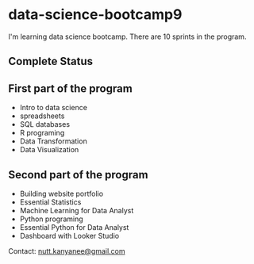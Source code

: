 # data-science-bootcamp9

I'm learning data science bootcamp. There are 10 sprints in the program.

## Complete Status

## First part of the program

- Intro to data science
- spreadsheets
- SQL databases
- R programing
- Data Transformation
- Data Visualization

## Second part of the program

- Building  website portfolio
- Essential Statistics
- Machine Learning for Data Analyst  
- Python programing
- Essential Python for Data Analyst 
- Dashboard with Looker Studio

Contact: nutt.kanyanee@gmail.com
